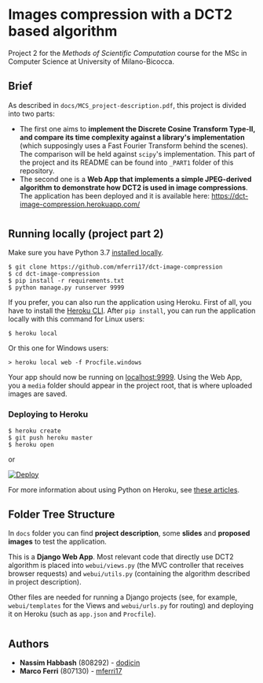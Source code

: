 # Images compression with a DCT2 based algorithm

Project 2 for the *Methods of Scientific Computation* course for the MSc in Computer Science at University of Milano-Bicocca.

## Brief
As described in `docs/MCS_project-description.pdf`, this project is divided into two parts:
- The first one aims to **implement the Discrete Cosine Transform Type-II, and compare its time complexity against a library's implementation** (which supposingly uses a Fast Fourier Transform behind the scenes). The comparison will be held against `scipy`'s implementation. This part of the project and its README can be found into `_PART1` folder of this repository.
- The second one is a **Web App that implements a simple JPEG-derived algorithm to demonstrate how DCT2 is used in image compressions**. The application has been deployed and it is available here: https://dct-image-compression.herokuapp.com/

#
## Running locally (project part 2)

Make sure you have Python 3.7 [installed locally](http://install.python-guide.org).

```console
$ git clone https://github.com/mferri17/dct-image-compression
$ cd dct-image-compression
$ pip install -r requirements.txt
$ python manage.py runserver 9999
```


If you prefer, you can also run the application using Heroku. First of all, you have to install the [Heroku CLI](https://devcenter.heroku.com/articles/heroku-cli).
After `pip install`, you can run the application locally with this command for Linux users:
```console
$ heroku local
```

Or this one for Windows users:
```console
> heroku local web -f Procfile.windows
```

Your app should now be running on [localhost:9999](http://localhost:9999/). Using the Web App, you a `media` folder should appear in the project root, that is where uploaded images are saved.


### Deploying to Heroku

```console
$ heroku create
$ git push heroku master
$ heroku open
```
or

[![Deploy](https://www.herokucdn.com/deploy/button.svg)](https://heroku.com/deploy)

For more information about using Python on Heroku, see [these articles](https://devcenter.heroku.com/categories/python).


## Folder Tree Structure

In `docs` folder you can find **project description**, some **slides** and **proposed images** to test the application.

This is a **Django Web App**. Most relevant code that directly use DCT2 algorithm is placed into `webui/views.py` (the MVC controller that receives browser requests) and `webui/utils.py` (containing the algorithm described in project description).

Other files are needed for running a Django projects (see, for example, `webui/templates` for the Views and `webui/urls.py` for routing) and deploying it on Heroku (such as `app.json` and `Procfile`).



#
## Authors

- **Nassim Habbash** (808292) - [dodicin](https://github.com/dodicin)
- **Marco Ferri** (807130) - [mferri17](https://github.com/mferri17)